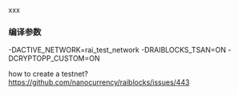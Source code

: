 xxx

### 编译参数
-DACTIVE_NETWORK=rai_test_network
-DRAIBLOCKS_TSAN=ON
-DCRYPTOPP_CUSTOM=ON

how to create a testnet?  
https://github.com/nanocurrency/raiblocks/issues/443
